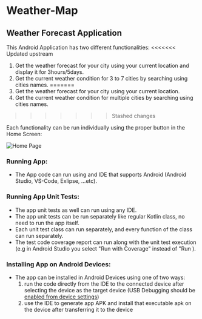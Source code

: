 # Weather-Map
## Weather Forecast Application

This Android Application has two different functionalities:
<<<<<<< Updated upstream
1. Get the weather forecast for your city using your current location and display it for 3hours/5days.
2. Get the current weather condition for 3 to 7 cities by searching using cities names.
=======
1. Get the weather forecast for your city using your current location.
2. Get the current weather condition for multiple cities by searching using cities names.
>>>>>>> Stashed changes

Each functionality can be run individually using the proper button in the Home Screen:

![Home Page](https://docs.google.com/uc?export=download&id=1YmUDYVL5Apyq5EurCrfXdS0n_dI_emOb)

### Running App:
- The App code can run using and IDE that supports Android (Android Studio, VS-Code, Exlipse, ...etc).

### Running App Unit Tests:
- The app unit tests as well can run using any IDE.
- The app unit tests can be run separately like regular Kotlin class, no need to run the app itself.
- Each unit test class can run separately, and every function of the class can run separately.
- The test code coverage report can run along with the unit test execution (e.g in Android Studio you select "Run <class-name> with Coverage" instead of "Run <class-name>).
  
### Installing App on Android Devices:
- The app can be installed in Android Devices using one of two ways:
    1. run the code directly from the IDE to the connected device after selecting the device as the target device (USB Debugging should be [enabled from device settings](https://www.embarcadero.com/starthere/xe5/mobdevsetup/android/en/enabling_usb_debugging_on_an_android_device.html))
    2. use the IDE to generate app APK and install that executable apk on the device after transferring it to the device
